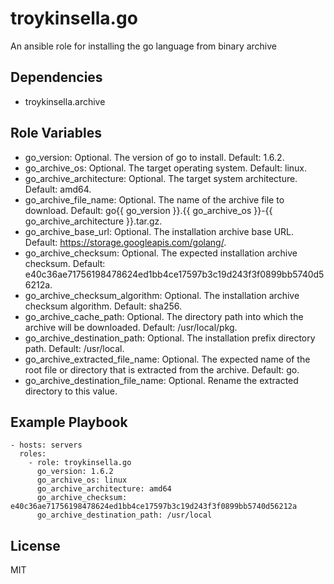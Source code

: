 troykinsella.go
===============

An ansible role for installing the go language from binary archive

Dependencies
------------

* troykinsella.archive

Role Variables
--------------

* go_version: Optional. The version of go to install. Default: 1.6.2.
* go_archive_os: Optional. The target operating system. Default: linux.
* go_archive_architecture: Optional. The target system architecture. Default: amd64.
* go_archive_file_name: Optional. The name of the archive file to download. Default: go{{ go_version }}.{{ go_archive_os }}-{{ go_archive_architecture }}.tar.gz.
* go_archive_base_url: Optional. The installation archive base URL. Default: https://storage.googleapis.com/golang/.
* go_archive_checksum: Optional. The expected installation archive checksum. Default: e40c36ae71756198478624ed1bb4ce17597b3c19d243f3f0899bb5740d56212a.
* go_archive_checksum_algorithm: Optional. The installation archive checksum algorithm. Default: sha256.
* go_archive_cache_path: Optional. The directory path into which the archive will be downloaded. Default: /usr/local/pkg.
* go_archive_destination_path: Optional. The installation prefix directory path. Default: /usr/local.
* go_archive_extracted_file_name: Optional. The expected name of the root file or directory that is extracted from the archive. Default: go.
* go_archive_destination_file_name: Optional. Rename the extracted directory to this value.

Example Playbook
----------------

    - hosts: servers
      roles:
        - role: troykinsella.go
          go_version: 1.6.2
          go_archive_os: linux
          go_archive_architecture: amd64
          go_archive_checksum: e40c36ae71756198478624ed1bb4ce17597b3c19d243f3f0899bb5740d56212a
          go_archive_destination_path: /usr/local

License
-------

MIT

